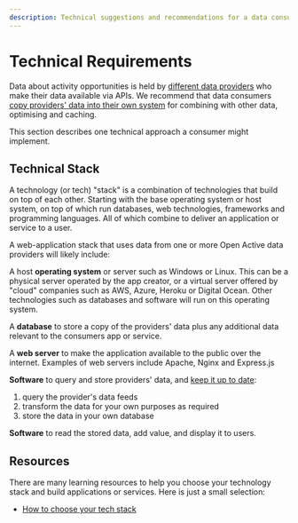 ```yaml
---
description: Technical suggestions and recommendations for a data consumer
---
```


# Technical Requirements

Data about activity opportunities is held by [different data providers](get-the-data.md) who make their data available via APIs. We recommend that data consumers [copy providers' data into their own system](harvesting-opportunity-data.md) for combining with other data, optimising and caching.

This section describes one technical approach a consumer might implement.

## Technical Stack

A technology \(or tech\) "stack" is a combination of technologies that build on top of each other. Starting with the base operating system or host system, on top of which run databases, web technologies, frameworks and programming languages. All of which combine to deliver an application or service to a user.

A web-application stack that uses data from one or more Open Active data providers will likely include:

A host **operating system** or server such as Windows or Linux. This can be a physical server operated by the app creator, or a virtual server offered by "cloud" companies such as AWS, Azure, Heroku or Digital Ocean. Other technologies such as databases and software will run on this operating system.

A **database** to store a copy of the providers' data plus any additional data relevant to the consumers app or service.

A **web server** to make the application available to the public over the internet. Examples of web servers include Apache, Nginx and Express.js

**Software** to query and store providers' data, and [keep it up to date](harvesting-opportunity-data.md):  
1. query the provider's data feeds  
2. transform the data for your own purposes as required  
3. store the data in your own database

**Software** to read the stored data, add value, and display it to users.

## Resources

There are many learning resources to help you choose your technology stack and build applications or services. Here is just a small selection:

* [How to choose your tech stack](https://svsg.co/how-to-choose-your-tech-stack/)

